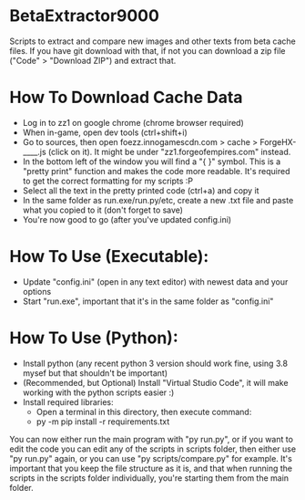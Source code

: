 # BetaExtractor9000
Scripts to extract and compare new images and other texts from beta cache files. If you have git download with that, if not you can download a zip file ("Code" > "Download ZIP") and extract that.

# How To Download Cache Data

* Log in to zz1 on google chrome (chrome browser required)
* When in-game, open dev tools (ctrl+shift+i)
* Go to sources, then open foezz.innogamescdn.com > cache > ForgeHX-____.js (click on it). It might be under "zz1.forgeofempires.com" instead. 
* In the bottom left of the window you will find a "{ }" symbol. This is a "pretty print" function and makes the code more readable. It's required to get the correct formatting for my scripts :P
* Select all the text in the pretty printed code (ctrl+a) and copy it
* In the same folder as run.exe/run.py/etc, create a new .txt file and paste what you copied to it (don't forget to save)
* You're now good to go (after you've updated config.ini)

# How To Use (Executable):

* Update "config.ini" (open in any text editor) with newest data and your options
* Start "run.exe", important that it's in the same folder as "config.ini"

# How To Use (Python):

* Install python (any recent python 3 version should work fine, using 3.8 mysef but that shouldn't be important)
* (Recommended, but Optional) Install "Virtual Studio Code", it will make working with the python scripts easier :)
* Install required libraries:
    * Open a terminal in this directory, then execute command:
    * py -m pip install -r requirements.txt

You can now either run the main program with "py run.py", or if you want to edit the code you can edit any of the scripts in scripts folder, then either use "py run.py" again, or you can use "py scripts/compare.py" for example. It's important that you keep the file structure as it is, and that when running the scripts in the scripts folder individually, you're starting them from the main folder. 